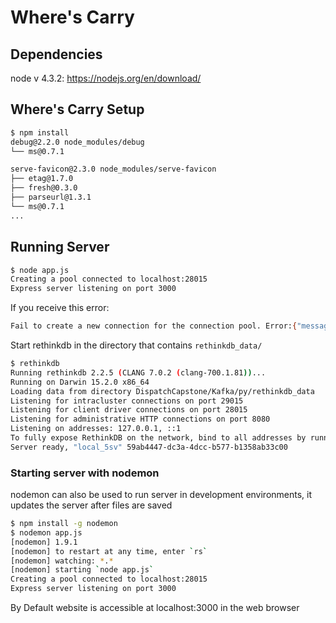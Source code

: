 # Where's Carry
## Dependencies
node v 4.3.2: https://nodejs.org/en/download/

## Where's Carry Setup
```bash
$ npm install
debug@2.2.0 node_modules/debug
└── ms@0.7.1

serve-favicon@2.3.0 node_modules/serve-favicon
├── etag@1.7.0
├── fresh@0.3.0
├── parseurl@1.3.1
└── ms@0.7.1
...
```

## Running Server
```bash
$ node app.js
Creating a pool connected to localhost:28015
Express server listening on port 3000
```
If you receive this error:
```bash
Fail to create a new connection for the connection pool. Error:{"message":"Failed to connect to localhost:28015\nFull error:\n{\"code\":\"ECONNREFUSED\",\"errno\":\"ECONNREFUSED\",\"syscall\":\"connect\",\"address\":\"127.0.0.1\",\"port\":28015}.","isOperational":true}
```
Start rethinkdb in the directory that contains `rethinkdb_data/`
```bash
$ rethinkdb
Running rethinkdb 2.2.5 (CLANG 7.0.2 (clang-700.1.81))...
Running on Darwin 15.2.0 x86_64
Loading data from directory DispatchCapstone/Kafka/py/rethinkdb_data
Listening for intracluster connections on port 29015
Listening for client driver connections on port 28015
Listening for administrative HTTP connections on port 8080
Listening on addresses: 127.0.0.1, ::1
To fully expose RethinkDB on the network, bind to all addresses by running rethinkdb with the `--bind all` command line option.
Server ready, "local_5sv" 59ab4447-dc3a-4dcc-b577-b1358ab33c00
```
### Starting server with nodemon
nodemon can also be used to run server in development environments, it updates the server after files are saved
```bash
$ npm install -g nodemon
$ nodemon app.js
[nodemon] 1.9.1
[nodemon] to restart at any time, enter `rs`
[nodemon] watching: *.*
[nodemon] starting `node app.js`
Creating a pool connected to localhost:28015
Express server listening on port 3000
```

By Default website is accessible at localhost:3000 in the web browser
